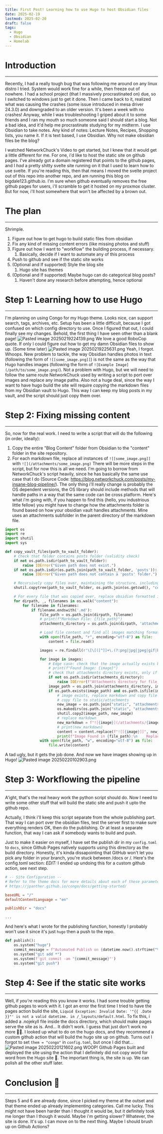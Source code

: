 ```yaml
---
title: First Post! Learning how to use Hugo to host Obsidian files
date: 2025-02-19
lastmod: 2025-02-20
draft: false
tags:
  - Hugo
  - Obsidian
  - Homelab
---
```

# Introduction
***
Recently, I had a really tough bug that was following me around on any linux distro I tried. System would work fine for a while, then freeze out of nowhere. I had a school project (that I massively procrastinated on) due, so I switched to windows just to get it done. Then I came back to it, realized what was causing the crashes (some issue introduced in mesa driver 24.3.0) and downgraded to an older version. It's been a week with no crashes!
Anyway, while I was troubleshooting I griped about it to some friends and I ran my mouth so much someone said I should start a blog. Not a bad idea, and it'd help me procrastinate studying for my midterm. I use Obsidian to take notes. Any kind of notes: Lecture Notes, Recipes, Shopping lists, you name it. If it is text based, I use Obsidian. Why not make obsidian files be the blog?

I watched NetworkChuck's Video to get started, but I knew that it would get a little different for me. For one, i'd like to host the static site on github pages. I've already got a domain registered that points to the github pages, and I *had* a pretty shitty svelte site running on it that I used to learn how to use svelte. If you're reading this, then that means I moved the svelte project out of this repo into another repo, and am running this blog on bigdale123.github.io. I'm sure when github eventually removes the free github pages for users, i'll scramble to get it hosted on my proxmox cluster. But for now, i'll host somewhere that won't be affected by a brown out.

# The plan
***
Shrimple.
1. Figure out how to get hugo to build static files from obsidian
2. Fix any kind of missing content errors (like missing photos and stuff)
3. Figure out how I want to "workflow" the building process, if necessary.
	1. Basically, decide if I want to automate any of this process
4. Push to github and see if the static site works
5. (Optional and If supported) Style the blog site
	1. Hugo site has themes
6. (Optional and If supported) Maybe hugo can do categorical blog posts?
	1. Haven't done any research before attempting, hence optional

# Step 1: Learning how to use Hugo
***
I'm planning on using Congo for my Hugo theme. Looks nice, can support search, tags, archives, etc. Setup has been a little difficult, because I got confused on which config directory to use. Once I figured that out, I could finally see my changes. Behold, the first thing I have seen other than a blank page!
![Pasted image 20250219224139.png](/attachments/Pasted%20image%2020250219224139.png)
We love a good RoboCop quote. If only I could figure out how to get my damn Obsidian files to show up.
(Some time later)
![Pasted image 20250219225631.png](/attachments/Pasted%20image%2020250219225631.png)
Yeah, I forgot. Whoops. 
New problem to tackle, the way Obsidian handles photos in text (following the form of `![[some_image.png]]`) is not the same as the way that Hugo handles images (following the form of `![Example Image](/path/to/some_image.png)`). Not a problem with Hugo, but we will need to follow the same route NetworkChuck used by writing a script to port over images and replace any image paths. Also not a huge deal, since the way I want to have hugo build the site will require *copying* the markdown files from my Obsidian vault to Hugo. This way I can keep my blog posts in my vault, and the script should just copy them over.

# Step 2: Fixing missing content
***
So, now for the real work. I need to write a script that will do the following (in order, ideally):
1. Copy the entire "Blog Content" folder from Obsidian to the "content" folder in the site repository.
2. For each markdown file, replace all instances of `![[some_image.png]]` with `![](/attachments/some_image.png)`
There will be more steps in the script, but for now this is all we need. I'm going to borrow from NetworkChuck's script heavily, since he has basically the same use case that I do (Source Code: https://blog.networkchuck.com/posts/my-insane-blog-pipeline/). The only thing i'll really change is probably the OS dependent versions, the OS library should include methods that will handle paths in a way that the same code can be cross platform. Here's what i'm going with, if you happen to find this (hello, you industrious little fellow) you might have to change how the attachments folder is found based on how your obsidian vault handles attachments. Mine uses an attachments subfolder in the parent directory of the markdown file.
```python
import os
import re
import shutil
import sys

def copy_vault_files(path_to_vault_folder):
    # Check that folder contains posts folder (validity check)
    if not os.path.isdir(path_to_vault_folder):
        raise IOError("Given path does not exist.")
    if not os.path.isdir(os.path.join(path_to_vault_folder, 'posts')):
        raise IOError("Given path does not contain a 'posts' folder.")

    # Recursively copy files over, maintaining the structure, including attachments
    shutil.copytree(path_to_vault_folder, os.path.join(os.getcwd(), "content"), dirs_exist_ok=True)

    # For every file that was copied over, replace obsidian formatted images with appropriate hugo image format
    for dirpath, _, filenames in os.walk("content"):
        for filename in filenames:
            if filename.endswith('.md'):
                file_path = os.path.join(dirpath, filename)
                # print(f"Markdown File: {file_path}")
                attachments_directory = os.path.join(dirpath, 'attachments')

                # Load file content and find all images matching format ![[]]
                with open(file_path, "r", encoding="utf-8") as file:
                    content = file.read()

                images = re.findall(r'\[\[([^]]+\.(?:png|jpg|jpeg|gif|bmp|svg|webp))\]\]', content)

                for image in images:
                    # Edge case: check that the image actually exists before replacing the markdown
                    # print(f"Found Image: {image}")
                    # check that attachments directory exists, only if file contains images
                    if not os.path.isdir(attachments_directory):
                        raise IOError(f"Attachments directory for file {file_path} does not exist")
                    image_path = os.path.join(attachments_directory, image)
                    if os.path.exists(image_path) and os.path.isfile(image_path):
                        # image exists, replace markdown and copy file to static/attachments
                        # copy file to static/attachments
                        new_image = os.path.join("static", "attachments", image)
                        os.makedirs(os.path.join("static", "attachments"), exist_ok=True)
                        shutil.copy2(image_path, new_image)
                        # replace markdown
                        new_markdown = f"![{image}](/attachments/{image.replace(' ', '%20')})"
                        # print(new_markdown)
                        content = content.replace(f"![[{image}]]", new_markdown)
                        print(f"Image Found in {file_path}:\n    Replacing ![[{image}]] with {new_markdown}")
                with open(file_path, "w", encoding="utf-8") as file:
                    file.write(content)
```
A tad ugly, but it gets the job done. And now we have images showing up in Hugo!
![Pasted image 20250220102903.png](/attachments/Pasted%20image%2020250220102903.png)

# Step 3: Workflowing the pipeline
***
A'ight, that's the real heavy work the python script should do. Now I need to write some other stuff that will build the static site and push it upto the github repo.

Actually, I think i'll keep this script separate from the whole publishing part. That way I can port over the obsidian files, test the server first to make sure everything renders OK, then do the publishing. Or at least a separate function, that way I can ask if somebody wants to build and push.

Just to make it easier on myself, I have set the publish dir in my `config.toml` to `docs`, since Github Pages natively supports using this directory as the build directory. Honestly, it's kinda dissapointing that GitHub won't let you pick any folder in your branch, you're stuck between /docs or /. Here's the config.toml section:
*EDIT:* I ended up undoing this for a custom github action, see next step.
```toml
# -- Site Configuration --
# Refer to the theme docs for more details about each of these parameters.
# https://jpanther.github.io/congo/docs/getting-started/

baseURL = "/"
defaultContentLanguage = "en"

publishDir = "docs"

...
```

And here's what I wrote for the publishing function, honestly I probably won't use it since it's just `hugo` then a push to the repo.
```python
def publish():
    os.system("hugo")
    commit_message = f"Automated Publish on {datetime.now().strftime("%Y-%m-%d %H:%M:%S")}"
    os.system("git add *")
    os.system(f'git commit -am "{commit_message}"')
    os.system("git push")
```

# Step 4: See if the static site works
***
Well, if *you're* reading this you know it works. I had some trouble getting github pages to work with it. I got an error the first time I tried to have the pages action build the site, `Liquid Exception: Invalid Date: '"{{ .Date }}"' is not a valid datetime. in /_layouts/default.html`. To fix this, i added a .nojekyll file inside the docs directory, which should make pages serve the site as is. And...
It didn't work. I guess that just don't work no more 😮‍💨. I looked up what to do on the hugo docs, and they recommend a custom github action that will build the hugo site up on github.
Turns out I forgot to set `them = "congo"` in `config.toml`, but once I did that...
![Pasted image 20250220121602.png](/attachments/Pasted%20image%2020250220121602.png)
WOOP! Github Pages built and deployed the site using the action that I definitely did not copy word for word from the Hugo site 🙂. The important thing is, the site is up. We can polish all the other stuff later.

# Conclusion 🎉
***
Steps 5 and 6 are already done, since I picked my theme at the outset and that theme ended up already implementing categories. Call me lucky.
This might not have been harder than I thought it would be, but it definitely took me longer than I though it would. Maybe i'm getting slower? Whatever, the site is done. It's up. I can move on to the next thing. Maybe I should brush up on Github Actions?





